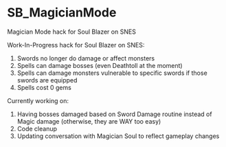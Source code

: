 # SB_MagicianMode
Magician Mode hack for Soul Blazer on SNES

Work-In-Progress hack for Soul Blazer on SNES:

1. Swords no longer do damage or affect monsters
2. Spells can damage bosses (even Deathtoll at the moment)
3. Spells can damage monsters vulnerable to specific swords if those swords are equipped
4. Spells cost 0 gems

Currently working on:

1. Having bosses damaged based on Sword Damage routine instead of Magic damage (otherwise, they are WAY too easy)
2. Code cleanup
3. Updating conversation with Magician Soul to reflect gameplay changes
